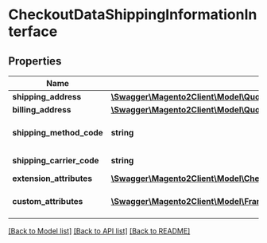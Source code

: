 # CheckoutDataShippingInformationInterface

## Properties
Name | Type | Description | Notes
------------ | ------------- | ------------- | -------------
**shipping_address** | [**\Swagger\Magento2Client\Model\QuoteDataAddressInterface**](QuoteDataAddressInterface.md) |  | 
**billing_address** | [**\Swagger\Magento2Client\Model\QuoteDataAddressInterface**](QuoteDataAddressInterface.md) |  | [optional] 
**shipping_method_code** | **string** | Shipping method code | 
**shipping_carrier_code** | **string** | Carrier code | 
**extension_attributes** | [**\Swagger\Magento2Client\Model\CheckoutDataShippingInformationExtensionInterface**](CheckoutDataShippingInformationExtensionInterface.md) |  | [optional] 
**custom_attributes** | [**\Swagger\Magento2Client\Model\FrameworkAttributeInterface[]**](FrameworkAttributeInterface.md) | Custom attributes values. | [optional] 

[[Back to Model list]](../README.md#documentation-for-models) [[Back to API list]](../README.md#documentation-for-api-endpoints) [[Back to README]](../README.md)


